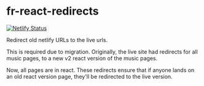 # fr-react-redirects

[![Netlify Status](https://api.netlify.com/api/v1/badges/9bfcfee7-04a6-43e9-a296-eb9ceb6fa0b4/deploy-status)](https://app.netlify.com/sites/fionaross/deploys)

Redirect old netlify URLs to the live urls.

This is required due to migration. Originally, the live site had redirects for all music pages, to a new v2 react version of the music pages.

Now, all pages are in react. These redirects ensure that if anyone lands on an old react version page, they'll be redirected to the live version.
